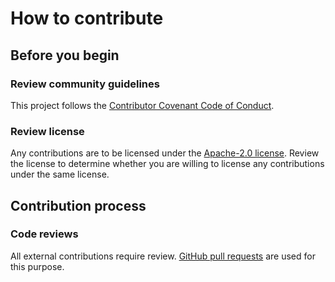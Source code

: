 # How to contribute

## Before you begin

### Review community guidelines

This project follows the [Contributor Covenant Code of Conduct].

[Contributor Covenant Code of Conduct]: CODE_OF_CONDUCT.md

### Review license

Any contributions are to be licensed under the [Apache-2.0 license].
Review the license to determine whether you are willing to license
any contributions under the same license.

[Apache-2.0 license]: ../LICENSE

## Contribution process

### Code reviews

All external contributions require review.
[GitHub pull requests] are used for this purpose.

[GitHub pull requests]: https://docs.github.com/en/pull-requests
